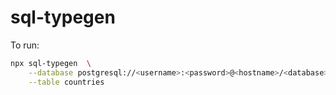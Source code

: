 # sql-typegen

To run:

```bash
npx sql-typegen  \
    --database postgresql://<username>:<password>@<hostname>/<database>  \
    --table countries
```
